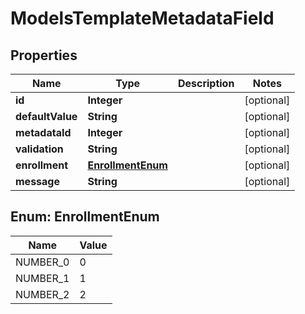 

# ModelsTemplateMetadataField


## Properties

| Name | Type | Description | Notes |
|------------ | ------------- | ------------- | -------------|
|**id** | **Integer** |  |  [optional] |
|**defaultValue** | **String** |  |  [optional] |
|**metadataId** | **Integer** |  |  [optional] |
|**validation** | **String** |  |  [optional] |
|**enrollment** | [**EnrollmentEnum**](#EnrollmentEnum) |  |  [optional] |
|**message** | **String** |  |  [optional] |



## Enum: EnrollmentEnum

| Name | Value |
|---- | -----|
| NUMBER_0 | 0 |
| NUMBER_1 | 1 |
| NUMBER_2 | 2 |



